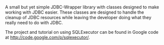 A small but yet simple JDBC-Wrapper library with classes designed to make working with JDBC easier. 
These classes are designed to handle the cleanup of JDBC resources while leaving the developer doing what they really need to do with JDBC.

The project and tutorial on using SQLExecutor can be found in Google code at http://code.google.com/p/sqlexecutor/.
